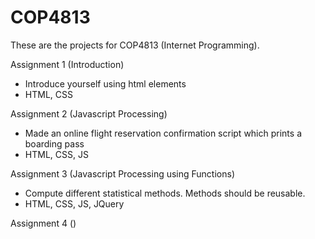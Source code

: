 # COP4813
These are the projects for COP4813 (Internet Programming).

Assignment 1 (Introduction)
- Introduce yourself using html elements
- HTML, CSS


Assignment 2 (Javascript Processing)
- Made an online flight reservation confirmation script which prints a boarding pass
- HTML, CSS, JS

Assignment 3 (Javascript Processing using Functions)
- Compute different statistical methods. Methods should be reusable.
- HTML, CSS, JS, JQuery

Assignment 4 ()
